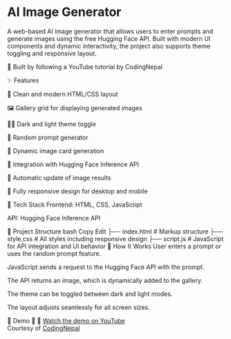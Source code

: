 # AI Image Generator

A web-based AI image generator that allows users to enter prompts and generate images using the free Hugging Face API. Built with modern UI components and dynamic interactivity, the project also supports theme toggling and responsive layout.

🔧 Built by following a YouTube tutorial by CodingNepal

✨ Features

🎨 Clean and modern HTML/CSS layout

🖼️ Gallery grid for displaying generated images

🌙🌞 Dark and light theme toggle

🎲 Random prompt generator

📸 Dynamic image card generation

🤖 Integration with Hugging Face Inference API

🔄 Automatic update of image results

📱 Fully responsive design for desktop and mobile

🚀 Tech Stack
Frontend: HTML, CSS, JavaScript

API: Hugging Face Inference API

📂 Project Structure
bash
Copy
Edit
├── index.html          # Markup structure
├── style.css           # All styles including responsive design
├── script.js           # JavaScript for API integration and UI behavior
🧠 How It Works
User enters a prompt or uses the random prompt feature.

JavaScript sends a request to the Hugging Face API with the prompt.

The API returns an image, which is dynamically added to the gallery.

The theme can be toggled between dark and light modes.

The layout adjusts seamlessly for all screen sizes.

📸 Demo
🎥 🎥 [Watch the demo on YouTube](https://youtu.be/R3p0e-8XgCY)  
Courtesy of [CodingNepal](https://www.youtube.com/watch?v=J5zsvyEfhi4&t=2974s&ab_channel=CodingNepal)

